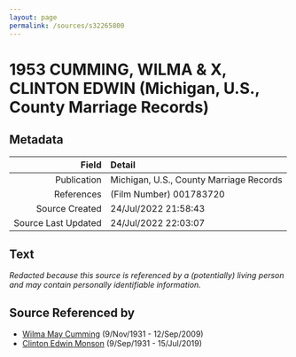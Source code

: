 ```yaml
---
layout: page
permalink: /sources/s32265800
---
```


# 1953 CUMMING, WILMA & X, CLINTON EDWIN (Michigan, U.S., County Marriage Records)

## Metadata

Field | Detail
---:|:---
Publication | Michigan, U.S., County Marriage Records
References | (Film Number) 001783720
Source Created | 24/Jul/2022 21:58:43
Source Last Updated | 24/Jul/2022 22:03:07

## Text

_Redacted because this source is referenced by a (potentially) living person and may contain personally identifiable information._

## Source Referenced by

* [Wilma May Cumming](../people/@74680609@-wilma-may-cumming-b1931-11-9-d2009-9-12.md) (9/Nov/1931 - 12/Sep/2009)
* [Clinton Edwin Monson](../people/@24393948@-clinton-edwin-monson-b1931-9-9-d2019-7-15.md) (9/Sep/1931 - 15/Jul/2019)
